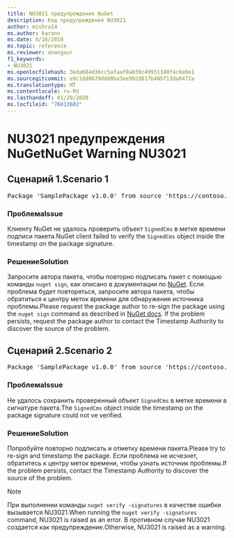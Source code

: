 ```yaml
---
title: NU3021 предупреждения NuGet
description: Код предупреждения NU3021
author: mishra14
ms.author: karann
ms.date: 8/16/2018
ms.topic: reference
ms.reviewer: anangaur
f1_keywords:
- NU3021
ms.openlocfilehash: 3eda684d36cc5afaaf0a039c49931349f4c8e0e1
ms.sourcegitcommit: e9c1dd0679ddd8ba3ee992d817b405f13da0472a
ms.translationtype: MT
ms.contentlocale: ru-RU
ms.lasthandoff: 01/29/2020
ms.locfileid: "76813602"
---
```

# <a name="nuget-warning-nu3021"></a><span data-ttu-id="23991-103">NU3021 предупреждения NuGet</span><span class="sxs-lookup"><span data-stu-id="23991-103">NuGet Warning NU3021</span></span>

## <a name="scenario-1"></a><span data-ttu-id="23991-104">Сценарий 1.</span><span class="sxs-lookup"><span data-stu-id="23991-104">Scenario 1</span></span>

<pre>Package 'SamplePackage v1.0.0' from source 'https://contoso.com/index.json': The primary signature's timestamp signature validation failed.</pre>

### <a name="issue"></a><span data-ttu-id="23991-105">Проблема</span><span class="sxs-lookup"><span data-stu-id="23991-105">Issue</span></span>

<span data-ttu-id="23991-106">Клиенту NuGet не удалось проверить объект `SignedCms` в метке времени подписи пакета.</span><span class="sxs-lookup"><span data-stu-id="23991-106">NuGet client failed to verify the `SignedCms` object inside the timestamp on the package signature.</span></span>


### <a name="solution"></a><span data-ttu-id="23991-107">Решение</span><span class="sxs-lookup"><span data-stu-id="23991-107">Solution</span></span>

<span data-ttu-id="23991-108">Запросите автора пакета, чтобы повторно подписать пакет с помощью команды `nuget sign`, как описано в документации по [NuGet](../../create-packages/sign-a-package.md). Если проблема будет повторяться, запросите автора пакета, чтобы обратиться к центру меток времени для обнаружения источника проблемы.</span><span class="sxs-lookup"><span data-stu-id="23991-108">Please request the package author to re-sign the package using the `nuget sign` command as described in [NuGet docs](../../create-packages/sign-a-package.md). If the problem persists, request the package author to contact the Timestamp Authority to discover the source of the problem.</span></span>



## <a name="scenario-2"></a><span data-ttu-id="23991-109">Сценарий 2.</span><span class="sxs-lookup"><span data-stu-id="23991-109">Scenario 2</span></span>

<pre>Package 'SamplePackage v1.0.0' from source 'https://contoso.com/index.json': The timestamp signature validation failed.</pre>

### <a name="issue"></a><span data-ttu-id="23991-110">Проблема</span><span class="sxs-lookup"><span data-stu-id="23991-110">Issue</span></span>

<span data-ttu-id="23991-111">Не удалось сохранить проверенный объект `SignedCms` в метке времени в сигнатуре пакета.</span><span class="sxs-lookup"><span data-stu-id="23991-111">The `SignedCms` object inside the timestamp on the package signature could not ve verified.</span></span>


### <a name="solution"></a><span data-ttu-id="23991-112">Решение</span><span class="sxs-lookup"><span data-stu-id="23991-112">Solution</span></span>

<span data-ttu-id="23991-113">Попробуйте повторно подписать и отметку времени пакета.</span><span class="sxs-lookup"><span data-stu-id="23991-113">Please try to re-sign and timestamp the package.</span></span> <span data-ttu-id="23991-114">Если проблема не исчезнет, обратитесь к центру меток времени, чтобы узнать источник проблемы.</span><span class="sxs-lookup"><span data-stu-id="23991-114">If the problem persists, contact the Timestamp Authority to discover the source of the problem.</span></span>


> [!Note]
> <span data-ttu-id="23991-115">При выполнении команды `nuget verify -signatures` в качестве ошибки вызывается NU3021.</span><span class="sxs-lookup"><span data-stu-id="23991-115">When running the `nuget verify -signatures` command, NU3021 is raised as an error.</span></span> <span data-ttu-id="23991-116">В противном случае NU3021 создается как предупреждение.</span><span class="sxs-lookup"><span data-stu-id="23991-116">Otherwise, NU3021 is raised as a warning.</span></span>
